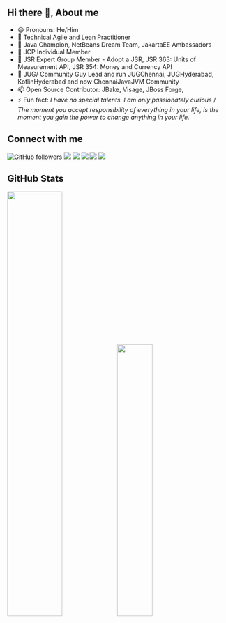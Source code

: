 ## Hi there 👋,  About me

* 😄 Pronouns: He/Him
* 🔭 Technical Agile and Lean Practitioner
* 🌱 Java Champion, NetBeans Dream Team, JakartaEE Ambassadors
* 👯 JCP Individual Member 
* 🤔 JSR Expert Group Member - Adopt a JSR, JSR 363: Units of Measurement API, JSR 354: Money and Currency API
* 💬 JUG/ Community Guy Lead and run JUGChennai, JUGHyderabad, KotlinHyderabad and now ChennaiJavaJVM Community
* 📫 Open Source Contributor: JBake, Visage, JBoss Forge, 
* ⚡ Fun fact: _I have no special talents. I am only passionately curious_ / _The moment you accept responsibility of everything in your life, is the moment you gain the power to change anything in your life._

## Connect with me
![GitHub followers](https://img.shields.io/github/followers/rajmahendra?label=Follow%20me&logo=github&style=flat-square)
[![](https://img.shields.io/badge/-YOUTUBE-informational?style=flat-square&logo=youtube&logoColor=white&color=red)](https://youtube.com/rajmahendrar/)
[![](https://img.shields.io/badge/-TWITTER-informational?style=flat-square&logo=twitter&logoColor=white&color=blue)](https://twitter.com/rajmahendrar/)
[![](https://img.shields.io/badge/-INSTAGRAM-informational?style=flat-square&logo=instagram&logoColor=white&color=orange)](https://instagram.com/rajmahendrar/)
[![](https://img.shields.io/badge/-FAKEBOOK-informational?style=flat-square&logo=facebook&logoColor=white)](https://facebook.com/rajmahendrar/)
[![](https://img.shields.io/badge/-REDDIT-informational?style=flat-square&logo=reddit&logoColor=white&color=black)](https://www.reddit.com/u/rrhegde)

## GitHub Stats 
<img width="50%" src="https://github-readme-stats.vercel.app/api?username=rajmahendra&show_icons=true&theme=tokyonight"><img width="40%" src="https://github-readme-stats.vercel.app/api/top-langs/?username=rajmahendra&layout=compact&theme=tokyonight"> <br>
